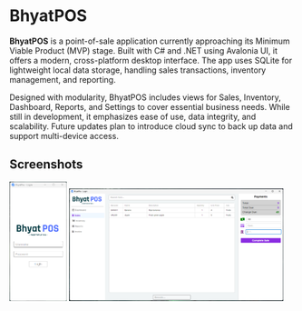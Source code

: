# BhyatPOS

**BhyatPOS** is a point-of-sale application currently approaching its Minimum Viable Product (MVP) stage. Built with C# and .NET using Avalonia UI, it offers a modern, cross-platform desktop interface. The app uses SQLite for lightweight local data storage, handling sales transactions, inventory management, and reporting.

Designed with modularity, BhyatPOS includes views for Sales, Inventory, Dashboard, Reports, and Settings to cover essential business needs. While still in development, it emphasizes ease of use, data integrity, and scalability. Future updates plan to introduce cloud sync to back up data and support multi-device access.

## Screenshots

<p float="left">
  <img src="screenshots/LOGINVIEW.png" alt="Login View" width="20%"  />
  <img src="screenshots/SALESVIEW.png" alt="Sales View" width="75%"" />
</p>
